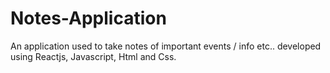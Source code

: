 # Notes-Application
An application used to take notes of important events / info etc.. developed using Reactjs, Javascript, Html and Css.
